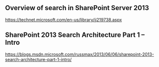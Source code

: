 ## Overview of search in SharePoint Server 2013

https://technet.microsoft.com/en-us/library/jj219738.aspx

## SharePoint 2013 Search Architecture Part 1 – Intro

https://blogs.msdn.microsoft.com/russmax/2013/06/06/sharepoint-2013-search-architecture-part-1-intro/
